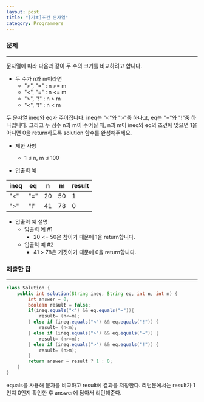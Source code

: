 ```yaml
---
layout: post
title: "[기초]조건 문자열"
category: Programmers
---
```


### 문제
---
문자열에 따라 다음과 같이 두 수의 크기를 비교하려고 합니다.

- 두 수가 n과 m이라면
  - ">", "=" : n >= m
  - "<", "=" : n <= m
  - ">", "!" : n > m
  - "<", "!" : n < m

두 문자열 ineq와 eq가 주어집니다. ineq는 "<"와 ">"중 하나고, eq는 "="와 "!"중 하나입니다. 그리고 두 정수 n과 m이 주어질 때, n과 m이 ineq와 eq의 조건에 맞으면 1을 아니면 0을 return하도록 solution 함수를 완성해주세요.

- 제한 사항
  - 1 ≤ n, m ≤ 100
  

- 입출력 예

|ineq	|eq	|n	|m	|result|
|---  |---|---|---|---    |
|"<"	|"="|	20|	50	|1  |
|">"	|"!"|	41|	78	|0|

- 입출력 예 설명
  - 입출력 예 #1
    - 20 <= 50은 참이기 때문에 1을 return합니다.
  - 입출력 예 #2
    - 41 > 78은 거짓이기 때문에 0을 return합니다.


### 제출한 답
---
```java
class Solution {
    public int solution(String ineq, String eq, int n, int m) {
        int answer = 0;
        boolean result = false;
        if(ineq.equals("<") && eq.equals("=")){
            result= (n<=m);
        } else if (ineq.equals("<") && eq.equals("!")) {
            result= (n<m);    
        } else if (ineq.equals(">") && eq.equals("=")) {
            result= (n>=m);    
        } else if (ineq.equals(">") && eq.equals("!")) {
            result= (n>m);
        }
        return answer = result ? 1 : 0;
    }
}
```

equals를 사용해 문자를 비교하고 result에 결과를 저장한다. 리턴문에서는 result가 1인지 0인지 확인한 후 answer에 담아서 리턴해준다.
